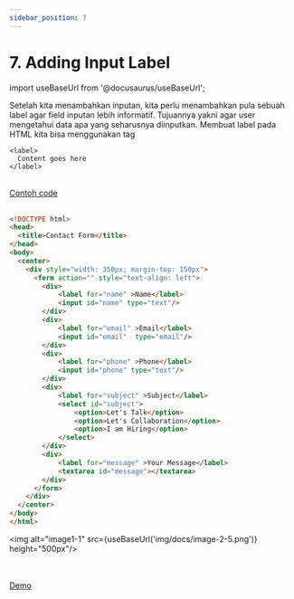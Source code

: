 ```yaml
---
sidebar_position: 7
---
```


# 7. Adding Input Label

import useBaseUrl from '@docusaurus/useBaseUrl';

Setelah kita menambahkan inputan, kita perlu menambahkan pula sebuah label agar field inputan lebih informatif. Tujuannya yakni agar user mengetahui data apa yang seharusnya diinputkan. Membuat label pada HTML kita bisa menggunakan tag
```
<label>
  Content goes here
</label>
```

<br />
<a class="btn-example-code" href="https://github.com/demo-dumbways/ebook-code-result-chapter-1/tree/day2-6.adding-label-input">
Contoh code
</a>

<br />
<br />

```html {10, 14, 18, 22, 30} title="index.html"
<!DOCTYPE html>
<head>
  <title>Contact Form</title>
</head>
<body>
  <center>
    <div style="width: 350px; margin-top: 150px">
      <form action="" style="text-align: left">
        <div>
            <label for="name" >Name</label>
            <input id="name" type="text"/>
        </div>
        <div>
            <label for="email" >Email</label>
            <input id="email"  type="email"/>
        </div>
        <div>
            <label for="phone" >Phone</label>
            <input id="phone" type="text"/>
        </div>
        <div>
            <label for="subject" >Subject</label>
            <select id="subject">
                <option>Let's Talk</option>
                <option>Let's Collaboration</option>
                <option>I am Hiring</option>
            </select>
        </div>
        <div>
            <label for="message" >Your Message</label>
            <textarea id="message"></textarea>
        </div>
      </form>
    </div>
  </center>
</body>
</html>
```

<img alt="image1-1" src={useBaseUrl('img/docs/image-2-5.png')} height="500px"/>


<br />
<br />

<div>
<a class="btn-demo" href="https://ebook-code-result-chapter-1-git-day2-6addi-42c07e-demo-dumbways.vercel.app">
Demo
</a>
</div>